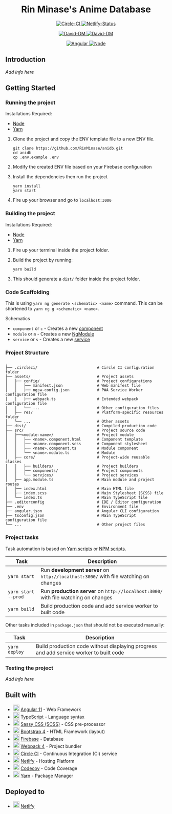 <h1 align="center"> Rin Minase's Anime Database </h1>

<p align="center">
    <a href="https://circleci.com/gh/RinMinase/anidb">
        <img alt="Circle-CI" src="https://img.shields.io/circleci/build/github/RinMinase/anidb/master.svg?logo=circleci&style=for-the-badge&label=Circle%20CI%20(Build)">
    </a>
    <a href="https://app.netlify.com/sites/anidb/deploys">
        <img alt="Netlify-Status" src="https://img.shields.io/netlify/635b50f7-7b22-4c87-9b6b-7da2c0fb2180?logo=netlify&style=for-the-badge&label=Netlify%20(Domain)">
    </a>
</p>
<p align="center">
    <a href="https://david-dm.org/RinMinase/anidb">
        <img alt="David-DM" src="https://img.shields.io/david/RinMinase/anidb?style=for-the-badge">
    </a>
    <a href="https://david-dm.org/RinMinase/anidb">
        <img alt="David-DM" src="https://img.shields.io/david/dev/RinMinase/anidb?label=dev%20dependencies&style=for-the-badge">
    </a>
</p>
<p align="center">
    <a href="https://angular.io/">
        <img alt="Angular" src="https://img.shields.io/badge/angular-%5E10.0-red.svg?logo=angular&style=for-the-badge">
    </a>
    <a href="https://nodejs.org">
        <img alt="Node" src="https://img.shields.io/badge/node-%5E10.13%20%7C%7C%5E12.0%20%7C%7C%20%5E14.0-brightgreen.svg?logo=node.js&logoColor=white&style=for-the-badge">
    </a>
</p>

## Introduction
_Add info here_

## Getting Started

### Running the project
Installations Required:
- [Node](https://nodejs.org/en/)
- [Yarn](https://yarnpkg.com/latest.msi)

1. Clone the project and copy the ENV template file to a new ENV file.

    ```
    git clone https://github.com/RinMinase/anidb.git
    cd anidb
    cp .env.example .env
    ```

2. Modify the created ENV file based on your Firebase configuration

3. Install the dependencies then run the project

    ```
    yarn install
    yarn start
    ```

4. Fire up your browser and go to `localhost:3000`

### Building the project
Installations Required:
- [Node](https://nodejs.org/en/)
- [Yarn](https://yarnpkg.com/latest.msi)

1. Fire up your terminal inside the project folder.

2. Build the project by running:

    ```
    yarn build
    ```

3. This should generate a `dist/` folder inside the project folder.

### Code Scaffolding
This is using `yarn ng generate <schematic> <name>` command. This can be shortened to `yarn ng g <schematic> <name>`.

Schematics
- `component` or `c` - Creates a new [component](https://angular.io/guide/architecture-components)
- `module` or `m` - Creates a new [NgModule](https://angular.io/guide/ngmodules)
- `service` or `s` - Creates a new [service](https://angular.io/guide/architecture-services)

### Project Structure
    .
    ├── .circleci/                          # Circle CI configuration folder
    ├── assets/                             # Project assets
    │   ├── config/                         # Project configurations
    │   │   ├── manifest.json               # Web manifest file
    │   │   ├── ngsw-config.json            # PWA Service Worker configuration file
    │   │   ├── webpack.ts                  # Extended webpack configuration file
    │   │   └── ...                         # Other configuration files
    │   ├── res/                            # Platform-specific resources folder
    │   └── ...                             # Other assets
    ├── dist/                               # Compiled production code
    ├── src/                                # Project source code
    │   ├──<module-name>/                   # Project module
    │   │   ├── <name>.component.html       # Component template
    │   │   ├── <name>.component.scss       # Component stylesheet
    │   │   ├── <name>.component.ts         # Module component
    │   │   └── <name>.module.ts            # Module
    │   ├── core/                           # Project-wide reusable classes
    │   │   ├── builders/                   # Project builders
    │   │   ├── components/                 # Project components
    │   │   └── services/                   # Project services
    │   ├── app.module.ts                   # Main module and project routes
    │   ├── index.html                      # Main HTML file
    │   ├── index.scss                      # Main Stylesheet (SCSS) file
    │   └── index.ts                        # Main TypeScript file
    ├── .editorconfig                       # IDE / Editor configuration
    ├── .env                                # Environment file
    ├── angular.json                        # Angular CLI configuration
    ├── tsconfig.json                       # Main TypeScript configuration file
    └── ...                                 # Other project files

### Project tasks

Task automation is based on [Yarn scripts](https://yarnpkg.com/lang/en/docs/cli/run/) or [NPM scripts](https://docs.npmjs.com/misc/scripts).

| Task                | Description                                                                                          |
| ------------------- | ---------------------------------------------------------------------------------------------------- |
| `yarn start`        | Run **development server** on `http://localhost:3000/` with file watching on changes                 |
| `yarn start --prod` | Run **production server** on `http://localhost:3000/` with file watching on changes                  |
| `yarn build`        | Build production code and add service worker to built code                                           |

Other tasks included in `package.json` that should not be executed manually:

| Task                | Description                                                                                          |
| ------------------- | ---------------------------------------------------------------------------------------------------- |
| `yarn deploy`       | Build production code without displaying progress and add service worker to built code               |

### Testing the project
_Add info here_

## Built with
* <img width=20 height=20 src="https://angular.io/assets/images/favicons/favicon.ico"> [Angular 11](https://angular.io/) - Web Framework
* <img width=20 height=20 src="https://www.typescriptlang.org/favicon-32x32.png"> [TypeScript](https://www.typescriptlang.org/) - Language syntax
* <img width=20 height=20 src="https://sass-lang.com/favicon.ico"> [Sassy CSS (SCSS)](https://sass-lang.com/) - CSS pre-processor
* <img width=20 height=20 src="https://getbootstrap.com/favicon.ico"> [Bootstrap 4](https://getbootstrap.com/) - HTML Framework (layout)
* <img width=20 height=20 src="https://firebase.google.com/favicon.ico"> [Firebase](https://firebase.google.com/) - Database
* <img width=20 height=20 src="https://webpack.js.org/icon_192x192.png"> [Webpack 4](https://webpack.js.org/) - Project bundler
* <img width=20 height=20 src="https://dmmj3mmt94rvw.cloudfront.net/favicon-undefined.ico"> [Circle CI](https://circleci.com/) - Continuous Integration (CI) service
* <img width=20 height=20 src="https://www.netlify.com/img/global/favicon/favicon-32x32.png"> [Netlify](https://netlify.com) - Hosting Platform
* <img width=20 height=20 src="https://about.codecov.io/wp-content/themes/codecov/assets/brand/icons/favicons/favicon-32x32.png"> [Codecov](https://codecov.io/) - Code Coverage
* <img width=20 height=20 src="https://yarnpkg.com/icons/icon-48x48.png"> [Yarn](https://yarnpkg.com/) - Package Manager

## Deployed to
* <img width=20 height=20 src="https://www.netlify.com/img/global/favicon/favicon-32x32.png"> [Netlify](https://anidb.netlify.com)
